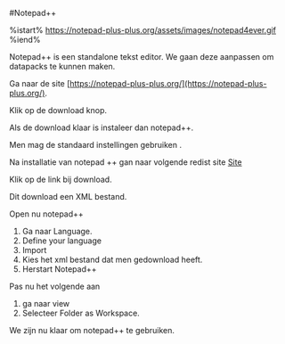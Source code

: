 #Notepad++



%istart%
https://notepad-plus-plus.org/assets/images/notepad4ever.gif
%iend%

Notepad++ is een standalone tekst editor. We gaan deze aanpassen om datapacks te kunnen maken.

Ga naar de site [https://notepad-plus-plus.org/](https://notepad-plus-plus.org/).

Klik op de download knop.

Als de download klaar is instaleer dan notepad++.

Men mag de standaard instellingen gebruiken .

Na installatie van notepad ++ gan naar volgende redist site [Site](https://www.reddit.com/r/Minecraft/comments/6bunpd/notepad_language_file_for_mcfunction_files_xpost/)

Klik op de link bij download.

Dit download een XML bestand.

Open nu notepad++

1. Ga naar Language.
2. Define your language
3. Import
4. Kies het xml bestand dat men gedownload heeft.
5. Herstart Notepad++


Pas nu het volgende aan 
1. ga naar view
2. Selecteer Folder as Workspace.


We zijn nu klaar om notepad++ te gebruiken.
